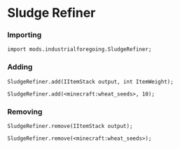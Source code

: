 # Sludge Refiner

### Importing

    import mods.industrialforegoing.SludgeRefiner;
    

### Adding

    SludgeRefiner.add(IItemStack output, int ItemWeight);
    
    SludgeRefiner.add(<minecraft:wheat_seeds>, 10);
    

### Removing

    SludgeRefiner.remove(IItemStack output);
    
    SludgeRefiner.remove(<minecraft:wheat_seeds>);